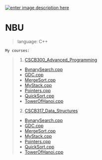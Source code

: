 [![enter image description here](http://isic.bg/public/upload/content/158/200/nbu_logo.jpg)](http://www.nbu.bg/)

NBU
===================
    
>language:  C++

    My courses:

>  1. [CSCB300_Advanced_Programming](https://github.com/gabrielpal96/NBU/tree/master/CSCB300_Advanced_Programming)
>     
>     
>  - [BynarySearch.cpp](https://github.com/gabrielpal96/NBU/blob/master/CSCB317_Data_Structures/BynarySearch.cpp)
>  - [GDC.cpp](https://github.com/gabrielpal96/NBU/blob/master/CSCB317_Data_Structures/GDC.cpp)
>  - [MergeSort.cpp](https://github.com/gabrielpal96/NBU/blob/master/CSCB317_Data_Structures/MergeSort.cpp)
>  - [MyStack.cpp](https://github.com/gabrielpal96/NBU/blob/master/CSCB317_Data_Structures/MyStack.cpp)
>  - [Pointers.cpp](https://github.com/gabrielpal96/NBU/blob/master/CSCB317_Data_Structures/Pointers.cpp)
>  - [QuickSort.cpp](https://github.com/gabrielpal96/NBU/blob/master/CSCB317_Data_Structures/QuickSort.cpp)
>  - [TowerOfHanoi.cpp](https://github.com/gabrielpal96/NBU/blob/master/CSCB317_Data_Structures/TowerOfHanoi.cpp)
> 
> 
>  2. [CSCB317_Data_Structures](https://github.com/gabrielpal96/NBU/tree/master/CSCB317_Data_Structures)
> * [BynarySearch.cpp](https://github.com/gabrielpal96/NBU/blob/master/CSCB317_Data_Structures/BynarySearch.cpp)
> * [GDC.cpp](https://github.com/gabrielpal96/NBU/blob/master/CSCB317_Data_Structures/GDC.cpp)
> * [MergeSort.cpp](https://github.com/gabrielpal96/NBU/blob/master/CSCB317_Data_Structures/MergeSort.cpp)
> * [MyStack.cpp](https://github.com/gabrielpal96/NBU/blob/master/CSCB317_Data_Structures/MyStack.cpp)
> * [Pointers.cpp](https://github.com/gabrielpal96/NBU/blob/master/CSCB317_Data_Structures/Pointers.cpp)	
> * [QuickSort.cpp](https://github.com/gabrielpal96/NBU/blob/master/CSCB317_Data_Structures/QuickSort.cpp)
> * [TowerOfHanoi.cpp](https://github.com/gabrielpal96/NBU/blob/master/CSCB317_Data_Structures/TowerOfHanoi.cpp)